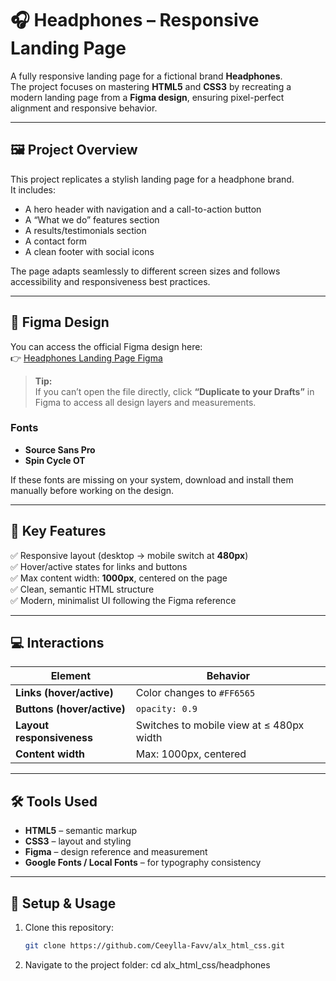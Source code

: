 # 🎧 Headphones – Responsive Landing Page

A fully responsive landing page for a fictional brand **Headphones**.  
The project focuses on mastering **HTML5** and **CSS3** by recreating a modern landing page from a **Figma design**, ensuring pixel-perfect alignment and responsive behavior.

---

## 🖼️ Project Overview

This project replicates a stylish landing page for a headphone brand.  
It includes:
- A hero header with navigation and a call-to-action button  
- A “What we do” features section  
- A results/testimonials section  
- A contact form  
- A clean footer with social icons  

The page adapts seamlessly to different screen sizes and follows accessibility and responsiveness best practices.

---

## 🎨 Figma Design

You can access the official Figma design here:  
👉 [Headphones Landing Page Figma](https://www.figma.com/design/vENh9sCICQyIN9DI3pl4b4/a5366bbd595c643993665e2a28909370a7e12c66?m=draw)  

> **Tip:**  
> If you can’t open the file directly, click **“Duplicate to your Drafts”** in Figma to access all design layers and measurements.

### Fonts
- **Source Sans Pro**
- **Spin Cycle OT**

If these fonts are missing on your system, download and install them manually before working on the design.

---

## 🧩 Key Features

✅ Responsive layout (desktop → mobile switch at **480px**)  
✅ Hover/active states for links and buttons  
✅ Max content width: **1000px**, centered on the page  
✅ Clean, semantic HTML structure  
✅ Modern, minimalist UI following the Figma reference  

---

## 💻 Interactions

| Element | Behavior |
|----------|-----------|
| **Links (hover/active)** | Color changes to `#FF6565` |
| **Buttons (hover/active)** | `opacity: 0.9` |
| **Layout responsiveness** | Switches to mobile view at ≤ 480px width |
| **Content width** | Max: 1000px, centered |

---

## 🛠️ Tools Used

- **HTML5** – semantic markup  
- **CSS3** – layout and styling  
- **Figma** – design reference and measurement  
- **Google Fonts / Local Fonts** – for typography consistency  

---

## 🧱 Setup & Usage

1. Clone this repository:
   ```bash
   git clone https://github.com/Ceeylla-Favv/alx_html_css.git
2. Navigate to the project folder:
    cd alx_html_css/headphones
